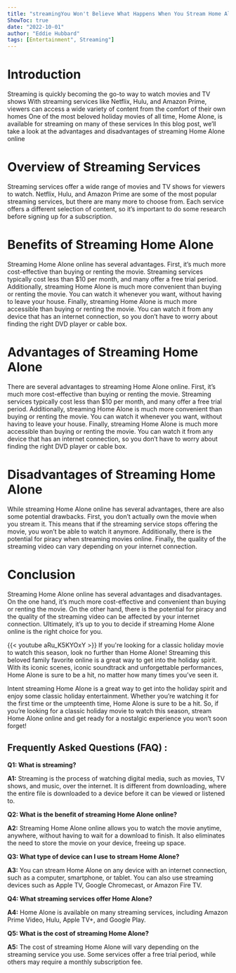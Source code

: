 ```yaml
---
title: "streamingYou Won't Believe What Happens When You Stream Home Alone Online!"
ShowToc: true 
date: "2022-10-01"
author: "Eddie Hubbard" 
tags: [Entertainment", Streaming"]
---
```

# Introduction 

Streaming is quickly becoming the go-to way to watch movies and TV shows With streaming services like Netflix, Hulu, and Amazon Prime, viewers can access a wide variety of content from the comfort of their own homes One of the most beloved holiday movies of all time, Home Alone, is available for streaming on many of these services In this blog post, we’ll take a look at the advantages and disadvantages of streaming Home Alone online 

# Overview of Streaming Services 

Streaming services offer a wide range of movies and TV shows for viewers to watch. Netflix, Hulu, and Amazon Prime are some of the most popular streaming services, but there are many more to choose from. Each service offers a different selection of content, so it’s important to do some research before signing up for a subscription. 

# Benefits of Streaming Home Alone 

Streaming Home Alone online has several advantages. First, it’s much more cost-effective than buying or renting the movie. Streaming services typically cost less than $10 per month, and many offer a free trial period. Additionally, streaming Home Alone is much more convenient than buying or renting the movie. You can watch it whenever you want, without having to leave your house. Finally, streaming Home Alone is much more accessible than buying or renting the movie. You can watch it from any device that has an internet connection, so you don’t have to worry about finding the right DVD player or cable box. 

# Advantages of Streaming Home Alone 

There are several advantages to streaming Home Alone online. First, it’s much more cost-effective than buying or renting the movie. Streaming services typically cost less than $10 per month, and many offer a free trial period. Additionally, streaming Home Alone is much more convenient than buying or renting the movie. You can watch it whenever you want, without having to leave your house. Finally, streaming Home Alone is much more accessible than buying or renting the movie. You can watch it from any device that has an internet connection, so you don’t have to worry about finding the right DVD player or cable box. 

# Disadvantages of Streaming Home Alone 

While streaming Home Alone online has several advantages, there are also some potential drawbacks. First, you don’t actually own the movie when you stream it. This means that if the streaming service stops offering the movie, you won’t be able to watch it anymore. Additionally, there is the potential for piracy when streaming movies online. Finally, the quality of the streaming video can vary depending on your internet connection. 

# Conclusion 

Streaming Home Alone online has several advantages and disadvantages. On the one hand, it’s much more cost-effective and convenient than buying or renting the movie. On the other hand, there is the potential for piracy and the quality of the streaming video can be affected by your internet connection. Ultimately, it’s up to you to decide if streaming Home Alone online is the right choice for you.

{{< youtube aRu_K5KYOxY >}} 
If you're looking for a classic holiday movie to watch this season, look no further than Home Alone! Streaming this beloved family favorite online is a great way to get into the holiday spirit. With its iconic scenes, iconic soundtrack and unforgettable performances, Home Alone is sure to be a hit, no matter how many times you’ve seen it.

Intent streaming Home Alone is a great way to get into the holiday spirit and enjoy some classic holiday entertainment. Whether you’re watching it for the first time or the umpteenth time, Home Alone is sure to be a hit. So, if you’re looking for a classic holiday movie to watch this season, stream Home Alone online and get ready for a nostalgic experience you won’t soon forget!

## Frequently Asked Questions (FAQ) :
**Q1: What is streaming?**

**A1:** Streaming is the process of watching digital media, such as movies, TV shows, and music, over the internet. It is different from downloading, where the entire file is downloaded to a device before it can be viewed or listened to. 

**Q2: What is the benefit of streaming Home Alone online?**

**A2:** Streaming Home Alone online allows you to watch the movie anytime, anywhere, without having to wait for a download to finish. It also eliminates the need to store the movie on your device, freeing up space. 

**Q3: What type of device can I use to stream Home Alone?**

**A3:** You can stream Home Alone on any device with an internet connection, such as a computer, smartphone, or tablet. You can also use streaming devices such as Apple TV, Google Chromecast, or Amazon Fire TV. 

**Q4: What streaming services offer Home Alone?**

**A4:** Home Alone is available on many streaming services, including Amazon Prime Video, Hulu, Apple TV+, and Google Play. 

**Q5: What is the cost of streaming Home Alone?**

**A5:** The cost of streaming Home Alone will vary depending on the streaming service you use. Some services offer a free trial period, while others may require a monthly subscription fee.



